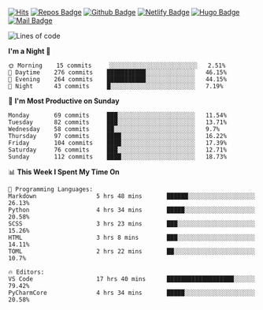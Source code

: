 

[![Hits](https://hits.seeyoufarm.com/api/count/incr/badge.svg?url=https%3A%2F%2Fgithub.com/sangm1n)](https://hits.seeyoufarm.com) 
[![Repos Badge](https://badges.pufler.dev/repos/sangm1n)](https://badges.pufler.dev)
[![Github Badge](http://img.shields.io/badge/-github-black?style=flat-square&logo=github&logoColor=white&link=https:https://github.com/sangm1n/)](https://github.com/sangm1n/)
[![Netlify Badge](https://img.shields.io/badge/-TIL-00C7B7?style=flat-square&logo=Netlify&logoColor=white&link=https://sangminlog.netlify.com)](https://sangminlog.netlify.com)
[![Hugo Badge](https://img.shields.io/badge/-techblog-FF4088?style=flat-square&logo=Hugo&logoColor=white&link=https://sangm1n.github.io)](https://sangm1n.github.io)
[![Mail Badge](http://img.shields.io/badge/-mail-D14836?style=flat-square&logo=Gmail&logoColor=white&link=mailto:dltkd96als@naver.com)](mailto:dltkd96als@naver.com/)

<!--START_SECTION:waka-->
![Lines of code](https://img.shields.io/badge/From%20Hello%20World%20I%27ve%20Written-2.3%20million%20lines%20of%20code-blue)

**I'm a Night 🦉** 

```text
🌞 Morning    15 commits     ░░░░░░░░░░░░░░░░░░░░░░░░░   2.51% 
🌆 Daytime    276 commits    ███████████░░░░░░░░░░░░░░   46.15% 
🌃 Evening    264 commits    ███████████░░░░░░░░░░░░░░   44.15% 
🌙 Night      43 commits     █░░░░░░░░░░░░░░░░░░░░░░░░   7.19%

```
📅 **I'm Most Productive on Sunday** 

```text
Monday       69 commits     ███░░░░░░░░░░░░░░░░░░░░░░   11.54% 
Tuesday      82 commits     ███░░░░░░░░░░░░░░░░░░░░░░   13.71% 
Wednesday    58 commits     ██░░░░░░░░░░░░░░░░░░░░░░░   9.7% 
Thursday     97 commits     ████░░░░░░░░░░░░░░░░░░░░░   16.22% 
Friday       104 commits    ████░░░░░░░░░░░░░░░░░░░░░   17.39% 
Saturday     76 commits     ███░░░░░░░░░░░░░░░░░░░░░░   12.71% 
Sunday       112 commits    ████░░░░░░░░░░░░░░░░░░░░░   18.73%

```


📊 **This Week I Spent My Time On** 

```text
💬 Programming Languages: 
Markdown                 5 hrs 48 mins       ██████░░░░░░░░░░░░░░░░░░░   26.13% 
Python                   4 hrs 34 mins       █████░░░░░░░░░░░░░░░░░░░░   20.58% 
SCSS                     3 hrs 23 mins       ███░░░░░░░░░░░░░░░░░░░░░░   15.26% 
HTML                     3 hrs 8 mins        ███░░░░░░░░░░░░░░░░░░░░░░   14.11% 
TOML                     2 hrs 22 mins       ██░░░░░░░░░░░░░░░░░░░░░░░   10.7%

🔥 Editors: 
VS Code                  17 hrs 40 mins      ███████████████████░░░░░░   79.42% 
PyCharmCore              4 hrs 34 mins       █████░░░░░░░░░░░░░░░░░░░░   20.58%

```


<!--END_SECTION:waka-->


<!--
**sangm1n/sangm1n** is a ✨ _special_ ✨ repository because its `README.md` (this file) appears on your GitHub profile.

Here are some ideas to get you started:

- 🔭 I’m currently working on ...
- 🌱 I’m currently learning ...
- 👯 I’m looking to collaborate on ...
- 🤔 I’m looking for help with ...
- 💬 Ask me about ...
- 📫 How to reach me: ...
- 😄 Pronouns: ...
- ⚡ Fun fact: ...

https://shields.io/
-->


